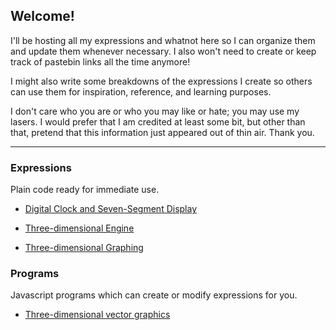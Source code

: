 ## Welcome!

I'll be hosting all my expressions and whatnot here so I can organize them and update them whenever necessary. I also won't need to create or keep track of pastebin links all the time anymore!

I might also write some breakdowns of the expressions I create so others can use them for inspiration, reference, and learning purposes.

I don't care who you are or who you may like or hate; you may use my lasers. I would prefer that I am credited at least some bit, but other than that, pretend that this information just appeared out of thin air. Thank you.

---

### Expressions

Plain code ready for immediate use.

- [Digital Clock and Seven-Segment Display](digitalclock.md)

- [Three-dimensional Engine](3dengine.md)

- [Three-dimensional Graphing](3dgraphing.md)

### Programs

Javascript programs which can create or modify expressions for you.

- [Three-dimensional vector graphics](vectorgraphics.md)
